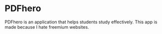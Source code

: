 # PDFhero
PDFhero is an application that helps students study effectively. This app is made because I hate freemium websites.
